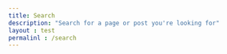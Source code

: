 ```yaml
---
title: Search
description: "Search for a page or post you're looking for"
layout : test
permalinl : /search
---
```


